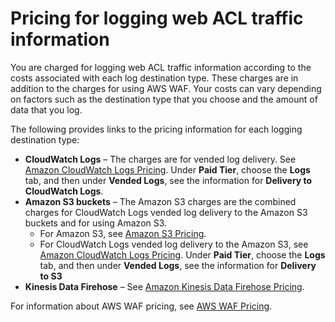 # Pricing for logging web ACL traffic information<a name="logging-pricing"></a>

You are charged for logging web ACL traffic information according to the costs associated with each log destination type\. These charges are in addition to the charges for using AWS WAF\. Your costs can vary depending on factors such as the destination type that you choose and the amount of data that you log\. 

The following provides links to the pricing information for each logging destination type:
+ **CloudWatch Logs** – The charges are for vended log delivery\. See [Amazon CloudWatch Logs Pricing](http://aws.amazon.com/cloudwatch/pricing/)\. Under **Paid Tier**, choose the **Logs** tab, and then under **Vended Logs**, see the information for **Delivery to CloudWatch Logs**\.
+ **Amazon S3 buckets** – The Amazon S3 charges are the combined charges for CloudWatch Logs vended log delivery to the Amazon S3 buckets and for using Amazon S3\. 
  + For Amazon S3, see [Amazon S3 Pricing](http://aws.amazon.com/s3/pricing/)\. 
  + For CloudWatch Logs vended log delivery to the Amazon S3, see [Amazon CloudWatch Logs Pricing](http://aws.amazon.com/cloudwatch/pricing/)\. Under **Paid Tier**, choose the **Logs** tab, and then under **Vended Logs**, see the information for **Delivery to S3**
+ **Kinesis Data Firehose** – See [Amazon Kinesis Data Firehose Pricing](http://aws.amazon.com/kinesis/data-firehose/pricing/)\.

For information about AWS WAF pricing, see [AWS WAF Pricing](http://aws.amazon.com/waf/pricing/)\. 
